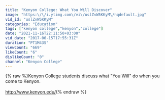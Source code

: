 ```yaml
---
title: "Kenyon College: What You Will Discover"
image: "https:\/\/i.ytimg.com\/vi\/uslZvW5KKyM\/hqdefault.jpg"
vid_id: "uslZvW5KKyM"
categories: "Education"
tags: ["kenyon college","kenyon","college"]
date: "2021-11-16T22:11:50+03:00"
vid_date: "2017-06-15T17:55:31Z"
duration: "PT1M43S"
viewcount: "669"
likeCount: "6"
dislikeCount: "0"
channel: "Kenyon College"
---
```

{% raw %}Kenyon College students discuss what &quot;You Will&quot; do when you come to Kenyon.<br /><br /><a rel="nofollow" target="blank" href="http://www.kenyon.edu/">http://www.kenyon.edu/</a>{% endraw %}
